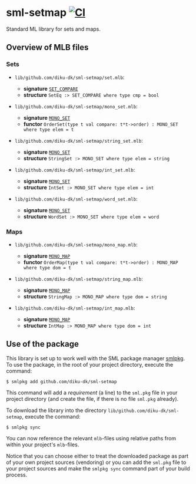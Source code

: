 # sml-setmap [![CI](https://github.com/diku-dk/sml-setmap/workflows/CI/badge.svg)](https://github.com/diku-dk/sml-setmap/actions)

Standard ML library for sets and maps.

## Overview of MLB files

### Sets

- `lib/github.com/diku-dk/sml-setmap/set.mlb`:

  - **signature** [`SET_COMPARE`](lib/github.com/diku-dk/sml-setmap/set/SET_COMPARE.sig)
  - **structure** `SetEq :> SET_COMPARE where type cmp = bool`

- `lib/github.com/diku-dk/sml-setmap/mono_set.mlb`:

  - **signature** [`MONO_SET`](lib/github.com/diku-dk/sml-setmap/set/MONO_SET.sig)
  - **functor** `OrderSet(type t val compare: t*t->order) : MONO_SET where type elem = t`

- `lib/github.com/diku-dk/sml-setmap/string_set.mlb`:

  - **signature** [`MONO_SET`](lib/github.com/diku-dk/sml-setmap/set/MONO_SET.sig)
  - **structure** `StringSet :> MONO_SET where type elem = string`

- `lib/github.com/diku-dk/sml-setmap/int_set.mlb`:

  - **signature** [`MONO_SET`](lib/github.com/diku-dk/sml-setmap/set/MONO_SET.sig)
  - **structure** `IntSet :> MONO_SET where type elem = int`

- `lib/github.com/diku-dk/sml-setmap/word_set.mlb`:

  - **signature** [`MONO_SET`](lib/github.com/diku-dk/sml-setmap/set/MONO_SET.sig)
  - **structure** `WordSet :> MONO_SET where type elem = word`

### Maps

- `lib/github.com/diku-dk/sml-setmap/mono_map.mlb`:

  - **signature** [`MONO_MAP`](lib/github.com/diku-dk/sml-setmap/map/MONO_MAP.sig)
  - **functor** `OrderMap(type t val compare: t*t->order) : MONO_MAP where type dom = t`

- `lib/github.com/diku-dk/sml-setmap/string_map.mlb`:

  - **signature** [`MONO_MAP`](lib/github.com/diku-dk/sml-setmap/map/MONO_MAP.sig)
  - **structure** `StringMap :> MONO_MAP where type dom = string`

- `lib/github.com/diku-dk/sml-setmap/int_map.mlb`:

  - **signature** [`MONO_MAP`](lib/github.com/diku-dk/sml-setmap/map/MONO_MAP.sig)
  - **structure** `IntMap :> MONO_MAP where type dom = int`



## Use of the package

This library is set up to work well with the SML package manager
[smlpkg](https://github.com/diku-dk/smlpkg).  To use the package, in
the root of your project directory, execute the command:

```
$ smlpkg add github.com/diku-dk/sml-setmap
```

This command will add a _requirement_ (a line) to the `sml.pkg` file in your
project directory (and create the file, if there is no file `sml.pkg`
already).

To download the library into the directory
`lib/github.com/diku-dk/sml-setmap`, execute the command:

```
$ smlpkg sync
```

You can now reference the relevant `mlb`-files using relative paths from
within your project's `mlb`-files.

Notice that you can choose either to treat the downloaded package as
part of your own project sources (vendoring) or you can add the
`sml.pkg` file to your project sources and make the `smlpkg sync`
command part of your build process.
